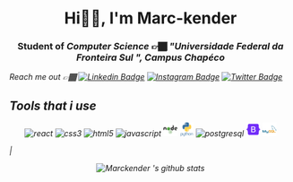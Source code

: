  <h1 align="center">Hi👋🏾, I'm Marc-kender</h1>

<h3 align="center"> Student of <i>Computer Science</i>  👉🏾 <i>"Universidade Federal da Fronteira Sul ",  Campus Chapéco<i> </h3>

<p align="center1.
- I'm a front-end developer  👨🏻‍💻.   
- 💬 Ask me about **JavaScript, HTML,  CSS, React, Python, SQL**
</p>


### Reach me out 👉🏾 [![Linkedin Badge](https://img.shields.io/badge/-Linkedin-blue?style=flat-square&logo=Linkedin&logoColor=white&link=https://www.linkedin.com/in/marckender/)](https://www.linkedin.com/in/marckender/) [![Instagram Badge](https://img.shields.io/badge/-Instagram-FD1D1D?style=flat-square&logo=instagram&logoColor=white&link=https://www.instagram.com/makender103/)](https://www.instagram.com/makender103/) [![Twitter Badge](https://img.shields.io/badge/-Twitter-1DA1F2?style=flat-square&logo=twitter&logoColor=white&link=https://www.twitter.com/Makender103/)](https://www.twitter.com/Makender103/)

## Tools that i use
 <p align="center">
<img src="https://devicons.github.io/devicon/devicon.git/icons/react/react-original-wordmark.svg" alt="react" width="20" height="20"/>
<img src="https://devicons.github.io/devicon/devicon.git/icons/css3/css3-original-wordmark.svg" alt="css3"  width="30" height="20"/>
<img src="https://devicons.github.io/devicon/devicon.git/icons/html5/html5-original-wordmark.svg" alt="html5"  width="30" height="20"/>
<img src="https://devicons.github.io/devicon/devicon.git/icons/javascript/javascript-original.svg" alt="javascript" width="30" height="20"/>
<img src="https://raw.githubusercontent.com/devicons/devicon/master/icons/nodejs/nodejs-original-wordmark.svg" alt="nodejs" width="25" height="25" />
<img src="https://raw.githubusercontent.com/devicons/devicon/master/icons/python/python-original-wordmark.svg" alt="python" width="25" height="25" />
<img src="https://devicons.github.io/devicon/devicon.git/icons/postgresql/postgresql-original-wordmark.svg" alt="postgresql" width="30" height="20"/>
<img src="https://raw.githubusercontent.com/devicons/devicon/master/icons/bootstrap/bootstrap-plain.svg" alt="bootstrap" width="25" height="25" />
<img src="https://raw.githubusercontent.com/devicons/devicon/master/icons/mysql/mysql-original-wordmark.svg" alt="mysql" width="25" height="25" />
</p>

|<p align="center">
![Marckender 's github stats](https://github-readme-stats.vercel.app/api?username=Makender103&show_icons=true&theme=dracula)
</p>


<!--
**Makender103/Makender103** is a ✨ _special_ ✨ repository because its `README.md` (this file) appears on your GitHub profile.

Here are some ideas to get you started:

- 🔭 I’m currently working on ...
- 🌱 I’m currently learning ...
- 👯 I’m looking to collaborate on ...
- 🤔 I’m looking for help with ...
- 💬 Ask me about ...
- 📫 How to reach me: ...
- 😄 Pronouns: ...
- ⚡ Fun fact: ...
-->
